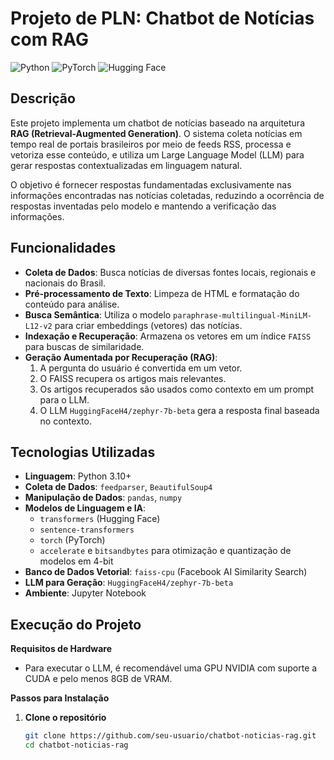 # Projeto de PLN: Chatbot de Notícias com RAG

![Python](https://img.shields.io/badge/Python-3.10+-blue?style=for-the-badge&logo=python)
![PyTorch](https://img.shields.io/badge/PyTorch-%23EE4C2C.svg?style=for-the-badge&logo=PyTorch&logoColor=white)
![Hugging Face](https://img.shields.io/badge/Hugging%20Face-Models-yellow?style=for-the-badge)

## Descrição

Este projeto implementa um chatbot de notícias baseado na arquitetura **RAG (Retrieval-Augmented Generation)**. O sistema coleta notícias em tempo real de portais brasileiros por meio de feeds RSS, processa e vetoriza esse conteúdo, e utiliza um Large Language Model (LLM) para gerar respostas contextualizadas em linguagem natural.

O objetivo é fornecer respostas fundamentadas exclusivamente nas informações encontradas nas notícias coletadas, reduzindo a ocorrência de respostas inventadas pelo modelo e mantendo a verificação das informações.

## Funcionalidades

- **Coleta de Dados**: Busca notícias de diversas fontes locais, regionais e nacionais do Brasil.  
- **Pré-processamento de Texto**: Limpeza de HTML e formatação do conteúdo para análise.  
- **Busca Semântica**: Utiliza o modelo `paraphrase-multilingual-MiniLM-L12-v2` para criar embeddings (vetores) das notícias.  
- **Indexação e Recuperação**: Armazena os vetores em um índice `FAISS` para buscas de similaridade.  
- **Geração Aumentada por Recuperação (RAG)**:  
  1. A pergunta do usuário é convertida em um vetor.  
  2. O FAISS recupera os artigos mais relevantes.  
  3. Os artigos recuperados são usados como contexto em um prompt para o LLM.  
  4. O LLM `HuggingFaceH4/zephyr-7b-beta` gera a resposta final baseada no contexto.  

## Tecnologias Utilizadas

- **Linguagem**: Python 3.10+  
- **Coleta de Dados**: `feedparser`, `BeautifulSoup4`  
- **Manipulação de Dados**: `pandas`, `numpy`  
- **Modelos de Linguagem e IA**:  
  - `transformers` (Hugging Face)  
  - `sentence-transformers`  
  - `torch` (PyTorch)  
  - `accelerate` e `bitsandbytes` para otimização e quantização de modelos em 4-bit  
- **Banco de Dados Vetorial**: `faiss-cpu` (Facebook AI Similarity Search)  
- **LLM para Geração**: `HuggingFaceH4/zephyr-7b-beta`  
- **Ambiente**: Jupyter Notebook  

## Execução do Projeto

**Requisitos de Hardware**  
- Para executar o LLM, é recomendável uma GPU NVIDIA com suporte a CUDA e pelo menos 8GB de VRAM.  

**Passos para Instalação**  

1. **Clone o repositório**  
   ```bash
   git clone https://github.com/seu-usuario/chatbot-noticias-rag.git
   cd chatbot-noticias-rag
